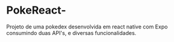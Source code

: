 # PokeReact-
Projeto de uma pokedex desenvolvida em react native com Expo consumindo duas API's, e diversas funcionalidades.

